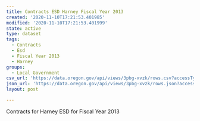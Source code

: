 ```yaml
---
title: Contracts ESD Harney Fiscal Year 2013
created: '2020-11-10T17:21:53.401985'
modified: '2020-11-10T17:21:53.401999'
state: active
type: dataset
tags:
  - Contracts
  - Esd
  - Fiscal Year 2013
  - Harney
groups:
  - Local Government
csv_url: 'https://data.oregon.gov/api/views/3pbg-xvzk/rows.csv?accessType=DOWNLOAD'
json_url: 'https://data.oregon.gov/api/views/3pbg-xvzk/rows.json?accessType=DOWNLOAD'
layout: post

---
```

Contracts for Harney ESD for Fiscal Year 2013
